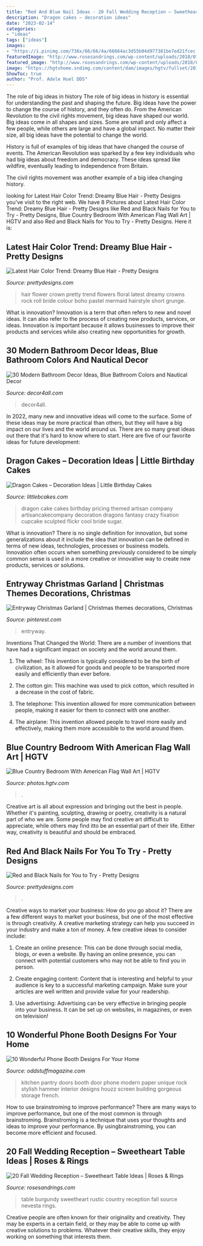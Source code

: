 ```yaml
---
title: "Red And Blue Nail Ideas - 20 Fall Wedding Reception – Sweetheart Table Ideas"
description: "Dragon cakes – decoration ideas"
date: "2023-02-14"
categories:
- "ideas"
tags: ["ideas"]
images:
- "https://i.pinimg.com/736x/66/66/4a/66664ac3d55b04d977381be7ed21fcec.jpg"
featuredImage: "http://www.rosesandrings.com/wp-content/uploads/2018/01/rustic-country-burgundy-wedding-sweetheart-table-2.jpg"
featured_image: "http://www.rosesandrings.com/wp-content/uploads/2018/01/rustic-country-burgundy-wedding-sweetheart-table-2.jpg"
image: "https://hgtvhome.sndimg.com/content/dam/images/hgtv/fullset/2013/7/9/5/DH2012_Guest-Bed-2_4x3.jpg.rend.hgtvcom.616.462.suffix/1400981082951.jpeg"
ShowToc: true
author: "Prof. Adele Huel DDS"
---
```



The role of big ideas in history
The role of big ideas in history is essential for understanding the past and shaping the future. Big ideas have the power to change the course of history, and they often do. From the American Revolution to the civil rights movement, big ideas have shaped our world.
Big ideas come in all shapes and sizes. Some are small and only affect a few people, while others are large and have a global impact. No matter their size, all big ideas have the potential to change the world.

History is full of examples of big ideas that have changed the course of events. The American Revolution was sparked by a few key individuals who had big ideas about freedom and democracy. These ideas spread like wildfire, eventually leading to independence from Britain.

The civil rights movement was another example of a big idea changing history.

	

		
looking for Latest Hair Color Trend: Dreamy Blue Hair - Pretty Designs you've visit to the right web. We have 8 Pictures about Latest Hair Color Trend: Dreamy Blue Hair - Pretty Designs like Red and Black Nails for You to Try - Pretty Designs, Blue Country Bedroom With American Flag Wall Art | HGTV and also Red and Black Nails for You to Try - Pretty Designs. Here it is:
		
    
## Latest Hair Color Trend: Dreamy Blue Hair - Pretty Designs

<img loading=lazy src="http://www.prettydesigns.com/wp-content/uploads/2014/06/Blue-Hair-with-Flower-Crown.jpg" onerror="this.onerror=null;this.src='https://tse2.mm.bing.net/th?id=OIP.IRpPlP2jFTt7Evuffmgz1QAAAA&amp;pid=15.1';" alt="Latest Hair Color Trend: Dreamy Blue Hair - Pretty Designs">

_Source: prettydesigns.com_

>hair flower crown pretty trend flowers floral latest dreamy crowns rock roll bride colour boho pastel mermaid hairstyle short grunge. 

	

What is innovation?
Innovation is a term that often refers to new and novel ideas. It can also refer to the process of creating new products, services, or ideas. Innovation is important because it allows businesses to improve their products and services while also creating new opportunities for growth.

    
## 30 Modern Bathroom Decor Ideas, Blue Bathroom Colors And Nautical Decor

<img loading=lazy src="https://www.decor4all.com/wp-content/uploads/2013/06/modern-bathroom-decor-ideas-nautical-theme-23.jpg" onerror="this.onerror=null;this.src='https://tse1.mm.bing.net/th?id=OIP.bl7S8IJNhXBrnQfs4Dp8lgHaJ3&amp;pid=15.1';" alt="30 Modern Bathroom Decor Ideas, Blue Bathroom Colors and Nautical Decor">

_Source: decor4all.com_

>decor4all. 

	

In 2022, many new and innovative ideas will come to the surface. Some of these ideas may be more practical than others, but they will have a big impact on our lives and the world around us. There are so many great ideas out there that it's hard to know where to start. Here are five of our favorite ideas for future development:

    
## Dragon Cakes – Decoration Ideas | Little Birthday Cakes

<img loading=lazy src="http://www.littlebcakes.com/wp-content/uploads/2013/08/Dragon-Cake-Ideas-768x1024.jpg" onerror="this.onerror=null;this.src='https://tse3.mm.bing.net/th?id=OIP.6EzWnMsvQmK5Ole4vHvxHAHaJ4&amp;pid=15.1';" alt="Dragon Cakes – Decoration Ideas | Little Birthday Cakes">

_Source: littlebcakes.com_

>dragon cake cakes birthday pricing themed artisan company artisancakecompany decoration dragons fantasy crazy fixation cupcake sculpted flickr cool bride sugar. 

	

What is innovation?
There is no single definition for innovation, but some generalizations about it include the idea that innovation can be defined in terms of new ideas, technologies, processes or business models. Innovation often occurs when something previously considered to be simply common sense is used in a more creative or innovative way to create new products, services or solutions.

    
## Entryway Christmas Garland | Christmas Themes Decorations, Christmas

<img loading=lazy src="https://i.pinimg.com/736x/66/66/4a/66664ac3d55b04d977381be7ed21fcec.jpg" onerror="this.onerror=null;this.src='https://tse1.mm.bing.net/th?id=OIP.1slclE3V6MUDs87VUwBD5QHaJ7&amp;pid=15.1';" alt="Entryway Christmas Garland | Christmas themes decorations, Christmas">

_Source: pinterest.com_

>entryway. 

	

Inventions That Changed the World: There are a number of inventions that have had a significant impact on society and the world around them.
1. The wheel: This invention is typically considered to be the birth of civilization, as it allowed for goods and people to be transported more easily and efficiently than ever before.
2. The cotton gin: This machine was used to pick cotton, which resulted in a decrease in the cost of fabric.

3. The telephone: This invention allowed for more communication between people, making it easier for them to connect with one another.

4. The airplane: This invention allowed people to travel more easily and effectively, making them more accessible to the world around them.

    
## Blue Country Bedroom With American Flag Wall Art | HGTV

<img loading=lazy src="https://hgtvhome.sndimg.com/content/dam/images/hgtv/fullset/2013/7/9/5/DH2012_Guest-Bed-2_4x3.jpg.rend.hgtvcom.616.462.suffix/1400981082951.jpeg" onerror="this.onerror=null;this.src='https://tse1.mm.bing.net/th?id=OIP.mwlbWW6D1KWwk48kOB-NogHaFj&amp;pid=15.1';" alt="Blue Country Bedroom With American Flag Wall Art | HGTV">

_Source: photos.hgtv.com_

>. 

	

Creative art is all about expression and bringing out the best in people. Whether it's painting, sculpting, drawing or poetry, creativity is a natural part of who we are. Some people may find creative art difficult to appreciate, while others may find itto be an essential part of their life. Either way, creativity is beautiful and should be embraced.

    
## Red And Black Nails For You To Try - Pretty Designs

<img loading=lazy src="http://www.prettydesigns.com/wp-content/uploads/2014/06/Swirl-Nails.jpg" onerror="this.onerror=null;this.src='https://tse4.mm.bing.net/th?id=OIP.c8Z4flkntvah3tL2CG4kEwHaKQ&amp;pid=15.1';" alt="Red and Black Nails for You to Try - Pretty Designs">

_Source: prettydesigns.com_

>. 

	

Creative ways to market your business: How do you go about it?
There are a few different ways to market your business, but one of the most effective is through creativity. A creative marketing strategy can help you succeed in your industry and make a ton of money. A few creative ideas to consider include: 
1. Create an online presence: This can be done through social media, blogs, or even a website. By having an online presence, you can connect with potential customers who may not be able to find you in person. 

2. Create engaging content: Content that is interesting and helpful to your audience is key to a successful marketing campaign. Make sure your articles are well written and provide value for your readership. 

3. Use advertising: Advertising can be very effective in bringing people into your business. It can be set up on websites, in magazines, or even on television!

    
## 10 Wonderful Phone Booth Designs For Your Home

<img loading=lazy src="https://oddstuffmagazine.com/wp-content/uploads/2015/03/pantry-doors-650x868.jpg" onerror="this.onerror=null;this.src='https://tse1.mm.bing.net/th?id=OIP.4ce4POMZja5Bkp5SWKGHLwHaJ4&amp;pid=15.1';" alt="10 Wonderful Phone Booth Designs For Your Home">

_Source: oddstuffmagazine.com_

>kitchen pantry doors booth door phone modern paper unique rock stylish hammer interior designs houzz screen building gorgeous storage french. 

	

How to use brainstroming to improve performance?
There are many ways to improve performance, but one of the most common is through brainstroming. Brainstroming is a technique that uses your thoughts and ideas to improve your performance. By usingbrainstroming, you can become more efficient and focused.

    
## 20 Fall Wedding Reception – Sweetheart Table Ideas | Roses &amp; Rings

<img loading=lazy src="http://www.rosesandrings.com/wp-content/uploads/2018/01/rustic-country-burgundy-wedding-sweetheart-table-2.jpg" onerror="this.onerror=null;this.src='https://tse1.mm.bing.net/th?id=OIP.5k12joOTuYjwoP_4rnhHvQHaKX&amp;pid=15.1';" alt="20 Fall Wedding Reception – Sweetheart Table Ideas | Roses &amp; Rings">

_Source: rosesandrings.com_

>table burgundy sweetheart rustic country reception fall source nevesta rings. 

	

Creative people are often known for their originality and creativity. They may be experts in a certain field, or they may be able to come up with creative solutions to problems. Whatever their creative skills, they enjoy working on something that interests them.

